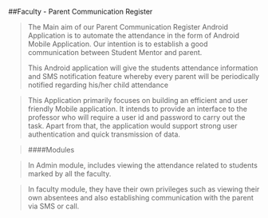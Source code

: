 ##Faculty - Parent Communication Register



> <p>The Main aim of our Parent Communication Register Android Application is to automate the attendance in the form of Android Mobile Application. Our intention is to establish a good communication between Student Mentor and parent.</p>
> This Android application will give the students attendance information and SMS notification feature whereby every parent will be periodically notified regarding his/her child attendance

> This Application primarily focuses on building an efficient and user friendly  Mobile application.  It intends to provide an interface to the professor who will require a user id and password to carry out the task. Apart from that, the application would support strong user authentication and quick transmission of data.


>####Modules


>In Admin module, includes viewing the attendance related to students marked by all the faculty. 

>In faculty module, they have their own privileges such as viewing their own absentees and also establishing communication with the parent via SMS or call. 
